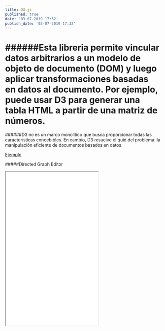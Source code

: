 ```yaml
---
title: D3.js
published: true
date: '03-07-2019 17:32'
publish_date: '03-07-2019 17:32'
---
```


######Esta libreria permite vincular datos arbitrarios a un modelo de objeto de documento (DOM) y luego aplicar transformaciones basadas en datos al documento. Por ejemplo, puede usar D3 para generar una tabla HTML a partir de una matriz de números.
===
######D3 no es un marco monolítico que busca proporcionar todas las características concebibles. En cambio, D3 resuelve el quid del problema: la manipulación eficiente de documentos basados en datos.

<a href="d3js/ejemplo.html" class="btn btn-info" role="button">Ejemplo</a>

#####Directed Graph Editor
<div class="index" border= 1px blue solid>
    <iframe sandbox="allow-popups allow-scripts allow-forms allow-same-origin" src="d3js/ejemplo.html" marginwidth="0" marginheight="0" style="height:500px;" scrolling="no" >
    </iframe>
  </div>